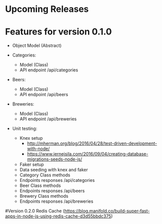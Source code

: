 # Upcoming Releases

# Features for version 0.1.0
* Object Model (Abstract)
* Categories:
  * Model (Class) 
  * API endpoint /api/categories
* Beers:
  * Model (Class) 
  * API endpoint /api/beers
* Breweries:
  * Model (Class) 
  * API endpoint /api/breweries
  
  
* Unit testing:
  * Knex setup 
    * http://mherman.org/blog/2016/04/28/test-driven-development-with-node/
    * https://www.jernejsila.com/2016/09/04/creating-database-migrations-seeds-node-js/
  * Faker setup
  * Data seeding with knex and faker
  * Category Class methods
  * Endpoints responses /api/categories
  * Beer Class methods
  * Endpoints responses /api/beers
  * Brewery Class methods
  * Endpoints responses /api/breweries
  
#Version 0.2.0
Redis Cache (https://blog.manifold.co/build-super-fast-apps-in-node-js-using-redis-cache-d3d55bbdc375)